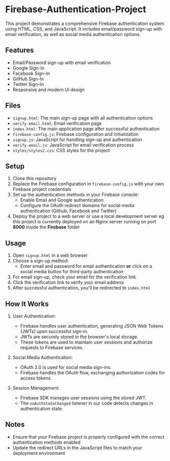 # Firebase-Authentication-Project

This project demonstrates a comprehensive Firebase authentication system using HTML, CSS, and JavaScript. It includes email/password sign-up with email verification, as well as social media authentication options.

## Features

- Email/Password sign-up with email verification
- Google Sign-In
- Facebook Sign-In
- GitHub Sign-In
- Twitter Sign-In
- Responsive and modern UI design


## Files

- `signup.html`: The main sign-up page with all authentication options
- `verify-email.html`: Email verification page
- `index.html`: The main application page after successful authentication
- `firebase-config.js`: Firebase configuration and initialization
- `signup.js`: JavaScript for handling sign-up and authentication
- `verify-email.js`: JavaScript for email verification process
- `styles/styles2.css`: CSS styles for the project
  
## Setup

1. Clone this repository
2. Replace the Firebase configuration in `firebase-config.js` with your own Firebase project credentials
3. Set up the authentication methods in your Firebase console:
   - Enable Email and Google authentication
   - Configure the OAuth redirect domains for social media authentication (Github, Facebook and Twitter)
4. Deploy the project to a web server or use a local development server eg this project is currently deployed on an Nginx server running on port 
   **8000** inside the **Firebase** folder
   
## Usage

1. Open `signup.html` in a web browser
2. Choose a sign-up method:
   - Enter email and password for email authentication **or** click on a social media button for third-party authentication
3. For email sign-up, check your email for the verification link
4. Click the verification link to verify your email address
5. After successful authentication, you'll be redirected to `index.html`

## How It Works

1. User Authentication:
   - Firebase handles user authentication, generating JSON Web Tokens (JWTs) upon successful sign-in.
   - JWTs are securely stored in the browser's local storage.
   - These tokens are used to maintain user sessions and authorize requests to Firebase services.

2. Social Media Authentication:
   - OAuth 2.0 is used for social media sign-ins.
   - Firebase handles the OAuth flow, exchanging authorization codes for access tokens.

3. Session Management:
   - Firebase SDK manages user sessions using the stored JWT.
   - The `onAuthStateChanged` listener in our code detects changes in authentication state.

## Notes

- Ensure that your Firebase project is properly configured with the correct authentication methods enabled
- Update the redirect URLs in the JavaScript files to match your deployment environment
